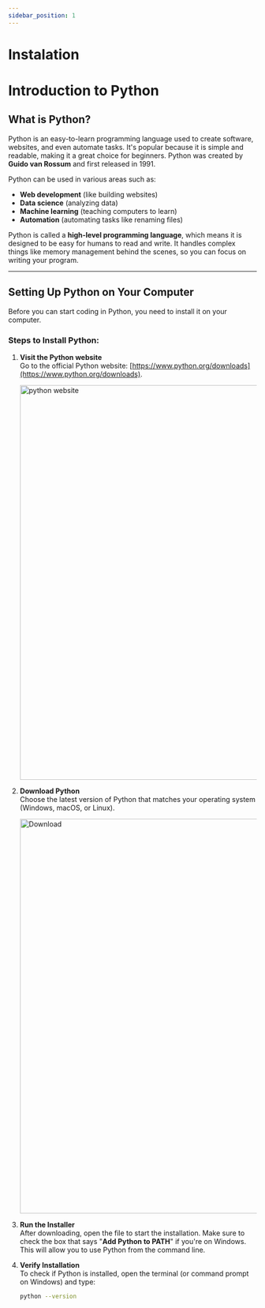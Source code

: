 ```yaml
---
sidebar_position: 1
---
```


# Instalation

# Introduction to Python

## What is Python?

Python is an easy-to-learn programming language used to create software, websites, and even automate tasks. It's popular because it is simple and readable, making it a great choice for beginners. Python was created by **Guido van Rossum** and first released in 1991.

Python can be used in various areas such as:

- **Web development** (like building websites)
- **Data science** (analyzing data)
- **Machine learning** (teaching computers to learn)
- **Automation** (automating tasks like renaming files)

Python is called a **high-level programming language**, which means it is designed to be easy for humans to read and write. It handles complex things like memory management behind the scenes, so you can focus on writing your program.

---

## Setting Up Python on Your Computer

Before you can start coding in Python, you need to install it on your computer.

### Steps to Install Python:

1. **Visit the Python website**  
   Go to the official Python website: [https://www.python.org/downloads](https://www.python.org/downloads).  
   
   <img src="/python/01/01instalation.png" alt="python website" width="800px"/>
   
2. **Download Python**  
   Choose the latest version of Python that matches your operating system (Windows, macOS, or Linux).  

   <img src="/python/01/download_python.png" alt="Download" width="800px"/>

3. **Run the Installer**  
   After downloading, open the file to start the installation. Make sure to check the box that says "**Add Python to PATH**" if you're on Windows. This will allow you to use Python from the command line.  


4. **Verify Installation**  
   To check if Python is installed, open the terminal (or command prompt on Windows) and type:  

   ```bash
   python --version